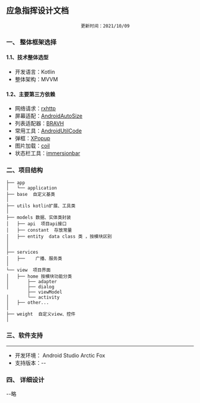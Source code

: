 ##  应急指挥设计文档

								更新时间：2021/10/09


### 一、	整体框架选择
#### 1.1、技术整体选型
- 开发语言：Kotlin
- 整体架构：MVVM
#### 1.2、主要第三方依赖
- 网络请求：[rxhttp](https://github.com/liujingxing/rxhttp/blob/master/README_zh.md) 
- 屏幕适配：[AndroidAutoSize](https://github.com/JessYanCoding/AndroidAutoSize)
- 列表适配器：[BRAVH](https://github.com/CymChad/BaseRecyclerViewAdapterHelper)
- 常用工具：[AndroidUtilCode](https://github.com/Blankj/AndroidUtilCode/blob/master/lib/utilcode/README-CN.md)
- 弹框：[XPopup](https://github.com/li-xiaojun/XPopup)
- 图片加载：[coil](https://github.com/coil-kt/coil/blob/main/README-zh.md)
- 状态栏工具：[immersionbar](https://github.com/gyf-dev/ImmersionBar)
### 二、项目结构


```
├── app
│   └── application
├── base  自定义基类
│   
├── utils kotlin扩展、工具类   
│
├── models 数据、实体类封装
│   ├── api  项目api接口
│   ├── constant  存放常量
│   ├── entity  data class 类 ，按模块区别
│
│
├── services
│   ├──    广播、服务类
│
└── view  项目界面
│   ├── home 按模块功能分类
│       ├── adapter
│       ├── dialog
        ├── viewModel
│       └── activity
│   ├── other...
│
├── weight  自定义view、控件
│  
```

### 三、软件支持

---

- 开发环境： Android Studio Arctic Fox
- 支持版本：--
  

### 四、	详细设计

--略